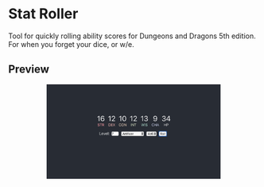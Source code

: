 # Stat Roller

Tool for quickly rolling ability scores for Dungeons and Dragons 5th edition. For when you forget your dice, or w/e.

## Preview

<p align="center">
  <img src="preview.png" width="350" title="hover text">
</p>
